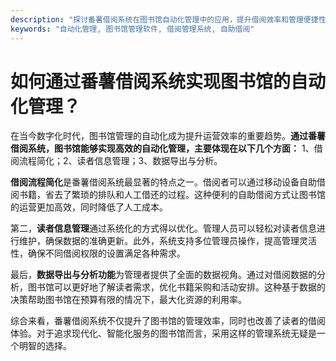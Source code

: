 ```yaml
---
description: "探讨番薯借阅系统在图书馆自动化管理中的应用，提升借阅效率和管理便捷性。"
keywords: "自动化管理, 图书馆管理软件, 借阅管理系统, 自助借阅"
---
```

# 如何通过番薯借阅系统实现图书馆的自动化管理？

在当今数字化时代，图书馆管理的自动化成为提升运营效率的重要趋势。**通过番薯借阅系统，图书馆能够实现高效的自动化管理，主要体现在以下几个方面：** 1、借阅流程简化；2、读者信息管理；3、数据导出与分析。

**借阅流程简化**是番薯借阅系统最显著的特点之一。借阅者可以通过移动设备自助借阅书籍，省去了繁琐的排队和人工借还的过程。这种便利的自助借阅方式让图书馆的运营更加高效，同时降低了人工成本。

第二，**读者信息管理**通过系统化的方式得以优化。管理人员可以轻松对读者信息进行维护，确保数据的准确更新。此外，系统支持多位管理员操作，提高管理灵活性，确保不同借阅权限的设置满足各种需求。

最后，**数据导出与分析功能**为管理者提供了全面的数据视角。通过对借阅数据的分析，图书馆可以更好地了解读者需求，优化书籍采购和活动安排。这种基于数据的决策帮助图书馆在预算有限的情况下，最大化资源的利用率。

综合来看，番薯借阅系统不仅提升了图书馆的管理效率，同时也改善了读者的借阅体验。对于追求现代化、智能化服务的图书馆而言，采用这样的管理系统无疑是一个明智的选择。
